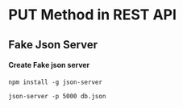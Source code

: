 # PUT Method in REST API

## Fake Json Server

#### Create Fake json server

`npm install -g json-server`

`json-server -p 5000 db.json`
